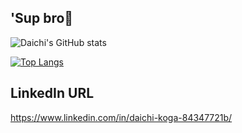 ## 'Sup bro👋

![Daichi's GitHub stats](https://github-readme-stats.vercel.app/api?username=Daichi&show_icons=true)

[![Top Langs](https://github-readme-stats.vercel.app/api/top-langs/?username=Mac709)](https://github.com/Mac709/github-readme-stats)

## LinkedIn URL
https://www.linkedin.com/in/daichi-koga-84347721b/

